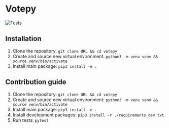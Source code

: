 # Votepy
![Tests](https://github.com/Janix4000/votepy/actions/workflows/tests.yml/badge.svg)

## Installation 

 1. Clone the repository: `git clone URL && cd votepy`
 2. Create and source new virtual environment: `python3 -m venv venv && source venv/bin/activate`
 3. Install main package: `pip3 install -e .`

## Contribution guide

 1. Clone the repository: `git clone URL && cd votepy`
 2. Create and source new virtual environment: `python3 -m venv venv && source venv/bin/activate`
 3. Install main package: `pip3 install -e .`
 4. Install development packages: `pip3 install -r ./requirements_dev.txt`
 5. Run tests: `pytest`